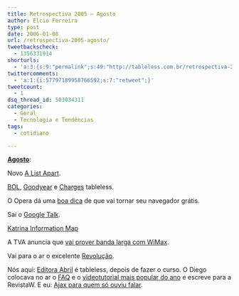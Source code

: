 ```yaml
---
title: Retrospectiva 2005 – Agosto
author: Elcio Ferreira
type: post
date: 2006-01-08
url: /retrospectiva-2005-agosto/
tweetbackscheck:
  - 1356331914
shorturls:
  - 'a:3:{s:9:"permalink";s:49:"http://tableless.com.br/retrospectiva-2005-agosto";s:7:"tinyurl";s:26:"http://tinyurl.com/3vveou8";s:4:"isgd";s:19:"http://is.gd/0fVP71";}'
twittercomments:
  - 'a:1:{i:57797189958766592;s:7:"retweet";}'
tweetcount:
  - 1
dsq_thread_id: 503034311
categories:
  - Geral
  - Tecnologia e Tendências
tags:
  - cotidiano

---
```

**[Agosto][1]**:

Novo [A List Apart][2].

[BOL][3], [Goodyear][4] e [Charges][5] tableless.

O Opera dá uma [boa dica][6] de que vai tornar seu navegador grátis.

Sai o [Google Talk][7].

[Katrina Information Map][8]

A TVA anuncia que [vai prover banda larga com WiMax][9].

Vai para o ar o excelente [Revolução][10].

Nós aqui: [Editora Abril][11] é tableless, depois de fazer o curso. O Diego colocava no ar o [FAQ][12] e o [videotutorial mais popular do ano][13] e escreve para a RevistaW. E eu: [Ajax para quem só ouviu falar][14].

 [1]: http://tableless.com.br/2005/08/
 [2]: http://alistapart.com/
 [3]: http://www.bol.uol.com.br/
 [4]: http://www.goodyear.com.br/
 [5]: http://charges.uol.com.br/
 [6]: http://tableless.com.br/registro_opera_gratis
 [7]: http://www.google.com/talk/
 [8]: http://www.scipionus.com/katrina.html
 [9]: http://info.abril.com.br/aberto/infonews/082005/24082005-5.shl
 [10]: http://www.revolucao.etc.br/
 [11]: http://www.abril.com.br/
 [12]: http://tableless.com.br/aprenda/faq/
 [13]: http://tableless.com.br/videotutorial/videotutorial4/imagereplacementnospan.swf
 [14]: http://tableless.com.br/ajaxdemo/